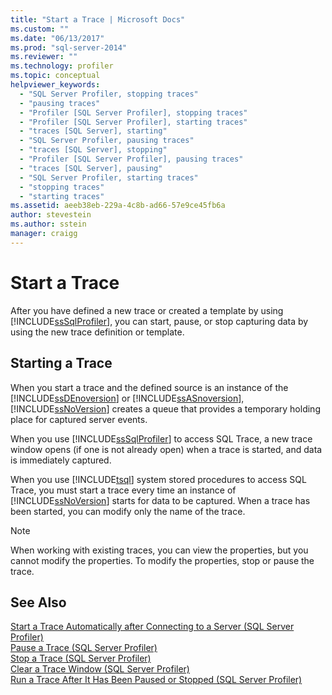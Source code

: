 ```yaml
---
title: "Start a Trace | Microsoft Docs"
ms.custom: ""
ms.date: "06/13/2017"
ms.prod: "sql-server-2014"
ms.reviewer: ""
ms.technology: profiler
ms.topic: conceptual
helpviewer_keywords: 
  - "SQL Server Profiler, stopping traces"
  - "pausing traces"
  - "Profiler [SQL Server Profiler], stopping traces"
  - "Profiler [SQL Server Profiler], starting traces"
  - "traces [SQL Server], starting"
  - "SQL Server Profiler, pausing traces"
  - "traces [SQL Server], stopping"
  - "Profiler [SQL Server Profiler], pausing traces"
  - "traces [SQL Server], pausing"
  - "SQL Server Profiler, starting traces"
  - "stopping traces"
  - "starting traces"
ms.assetid: aeeb38eb-229a-4c8b-ad66-57e9ce45fb6a
author: stevestein
ms.author: sstein
manager: craigg
---
```

# Start a Trace
  After you have defined a new trace or created a template by using [!INCLUDE[ssSqlProfiler](../../includes/sssqlprofiler-md.md)], you can start, pause, or stop capturing data by using the new trace definition or template.  
  
## Starting a Trace  
 When you start a trace and the defined source is an instance of the [!INCLUDE[ssDEnoversion](../../includes/ssdenoversion-md.md)] or [!INCLUDE[ssASnoversion](../../includes/ssasnoversion-md.md)], [!INCLUDE[ssNoVersion](../../includes/ssnoversion-md.md)] creates a queue that provides a temporary holding place for captured server events.  
  
 When you use [!INCLUDE[ssSqlProfiler](../../includes/sssqlprofiler-md.md)] to access SQL Trace, a new trace window opens (if one is not already open) when a trace is started, and data is immediately captured.  
  
 When you use [!INCLUDE[tsql](../../includes/tsql-md.md)] system stored procedures to access SQL Trace, you must start a trace every time an instance of [!INCLUDE[ssNoVersion](../../includes/ssnoversion-md.md)] starts for data to be captured. When a trace has been started, you can modify only the name of the trace.  
  
> [!NOTE]  
>  When working with existing traces, you can view the properties, but you cannot modify the properties. To modify the properties, stop or pause the trace.  
  
## See Also  
 [Start a Trace Automatically after Connecting to a Server &#40;SQL Server Profiler&#41;](start-a-trace-automatically-after-connecting-to-a-server-sql-server-profiler.md)   
 [Pause a Trace &#40;SQL Server Profiler&#41;](pause-a-trace-sql-server-profiler.md)   
 [Stop a Trace &#40;SQL Server Profiler&#41;](stop-a-trace-sql-server-profiler.md)   
 [Clear a Trace Window &#40;SQL Server Profiler&#41;](clear-a-trace-window-sql-server-profiler.md)   
 [Run a Trace After It Has Been Paused or Stopped &#40;SQL Server Profiler&#41;](run-a-trace-after-it-has-been-paused-or-stopped-sql-server-profiler.md)  
  
  
